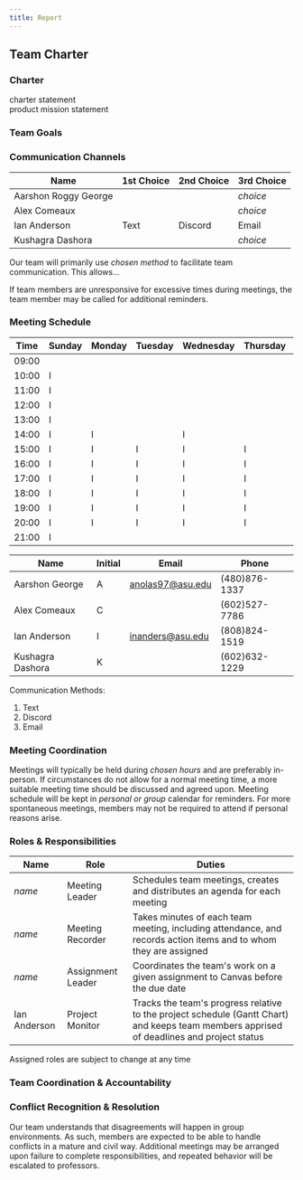 ```yaml
---
title: Report
---
```


## Team Charter

### Charter

charter statement  
product mission statement

### Team Goals


### Communication Channels

Name                 | 1st Choice | 2nd Choice | 3rd Choice
---------------------|------------|------------|-----------
Aarshon Roggy George |            |            | *choice*
Alex Comeaux         |            |            | *choice*
Ian Anderson         | Text       | Discord    | Email
Kushagra Dashora     |            |            | *choice*

Our team will primarily use *chosen method* to facilitate team communication. This allows...

If team members are unresponsive for excessive times during meetings, the team member may be called for additional reminders.

### Meeting Schedule

Time  | Sunday | Monday | Tuesday | Wednesday | Thursday | Friday | Saturday
-----|--------|--------|---------|------------|----------|-------|---------
09:00 |        |        |         |           |          | I      | *in*
10:00 | I      |        |         |           |          | I      | I
11:00 | I      |        |         |           |          | I      | I
12:00 | I      |        |         |           |          | I      | I
13:00 | I      |        |         |           |          | I      | I
14:00 | I      | I      |         | I         |          |        | I
15:00 | I      | I      | I       | I         | I        |        | I
16:00 | I      | I      | I       | I         | I        |        | I
17:00 | I      | I      | I       | I         | I        |        | I
18:00 | I      | I      | I       | I         | I        |        | I
19:00 | I      | I      | I       | I         | I        |        | I
20:00 | I      | I      | I       | I         | I        |        | I
21:00 | I      |        |         |           |          |        | I

Name                 | Initial | Email              | Phone
---------------------|---------|--------------------|---------
Aarshon George       | A       | <anolas97@asu.edu> | (480)876-1337
Alex Comeaux         | C       |                    | (602)527-7786
Ian Anderson         | I       | <inanders@asu.edu> | (808)824-1519
Kushagra Dashora     | K       |                    | (602)632-1229

Communication Methods:

1. Text
2. Discord
3. Email

### Meeting Coordination

Meetings will typically be held during *chosen hours* and are preferably in-person. If circumstances do not allow for a normal meeting time, a more suitable meeting time should be discussed and agreed upon. Meeting schedule will be kept in *personal or group* calendar for reminders. For more spontaneous meetings, members may not be required to attend if personal reasons arise.


### Roles & Responsibilities

Name | Role | Duties
-----|------|--------
*name* | Meeting Leader    | Schedules team meetings, creates and distributes an agenda for each meeting
*name* | Meeting Recorder  | Takes minutes of each team meeting, including attendance, and records action items and to whom they are assigned
*name* | Assignment Leader | Coordinates the team's work on a given assignment to Canvas before the due date
Ian Anderson | Project Monitor   | Tracks the team's progress relative to the project schedule (Gantt Chart) and keeps team members apprised of deadlines and project status

Assigned roles are subject to change at any time

### Team Coordination & Accountability

### Conflict Recognition & Resolution

Our team understands that disagreements will happen in group environments. As such, members are expected to be able to handle conflicts in a mature and civil way. Additional meetings may be arranged upon failure to complete responsibilities, and repeated behavior will be escalated to professors.
